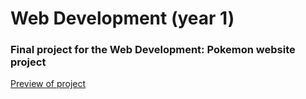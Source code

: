 # Web Development (year 1)
### Final project for the Web Development: Pokemon website project

[Preview of project](https://drive.google.com/file/d/18Cnaq-UtsAgQjNGdcOV-LMMsGnI5xNie/view?usp=sharing)
